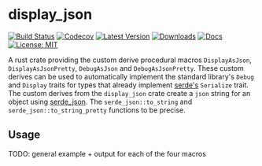 # display_json

[![Build Status](https://github.com/jofas/display_json/actions/workflows/build.yml/badge.svg)](https://github.com/jofas/display_json/actions/workflows/build.yml)
[![Codecov](https://codecov.io/gh/jofas/display_json/branch/master/graph/badge.svg?token=69YKZ1JIBK)](https://codecov.io/gh/jofas/display_json)
[![Latest Version](https://img.shields.io/crates/v/display_json.svg)](https://crates.io/crates/display_json)
[![Downloads](https://img.shields.io/crates/d/display_json?label=downloads)](https://crates.io/crates/display_json)
[![Docs](https://img.shields.io/badge/docs-latest-blue.svg)](https://docs.rs/display_json/latest/display_json)
[![License: MIT](https://img.shields.io/badge/License-MIT-blue.svg)](https://opensource.org/licenses/MIT)

A rust crate providing the custom derive procedural macros 
`DisplayAsJson`, `DisplayAsJsonPretty`, `DebugAsJson` and
`DebugAsJsonPretty`.
These custom derives can be used to automatically implement the 
standard library's  `Debug` and `Display` traits for types
that already implement [serde's](https://serde.rs) `Serialize` trait.
The custom derives from the `display_json` crate create a `json` 
string for an object using 
[serde_json](https://github.com/serde-rs/json).
The `serde_json::to_string` and `serde_json::to_string_pretty` 
functions to be precise.

## Usage

TODO: general example + output for each of the four macros
